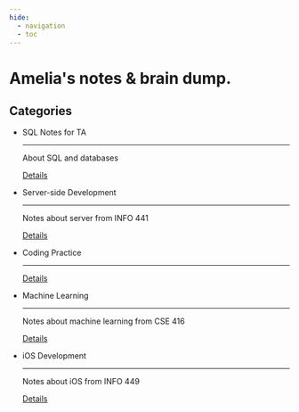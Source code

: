 ```yaml
---
hide:
  - navigation
  - toc
---
```


# Amelia's notes & brain dump.

## Categories

<div class="grid cards" markdown>

-   SQL Notes for TA

    ---

    About SQL and databases
    
    <a href="/SQL/Index" class="details-link">Details</a>

-   Server-side Development

    ---

    Notes about server from INFO 441

    <a href="/INFO441/Index" class="details-link">Details</a>

-   Coding Practice

    ---
    
    <a href="/coding/Index" class="details-link">Details</a>

-   Machine Learning

    ---

    Notes about machine learning from CSE 416
    
    <a href="https://www.notion.so/ameli9/CSE-416-21d5d09895ac8071851ec7deafb24f07?source=copy_link" class="details-link">Details</a>

-   iOS Development

    ---

    Notes about iOS from INFO 449

    <a href="/INFO449/Index" class="details-link">Details</a>

</div>